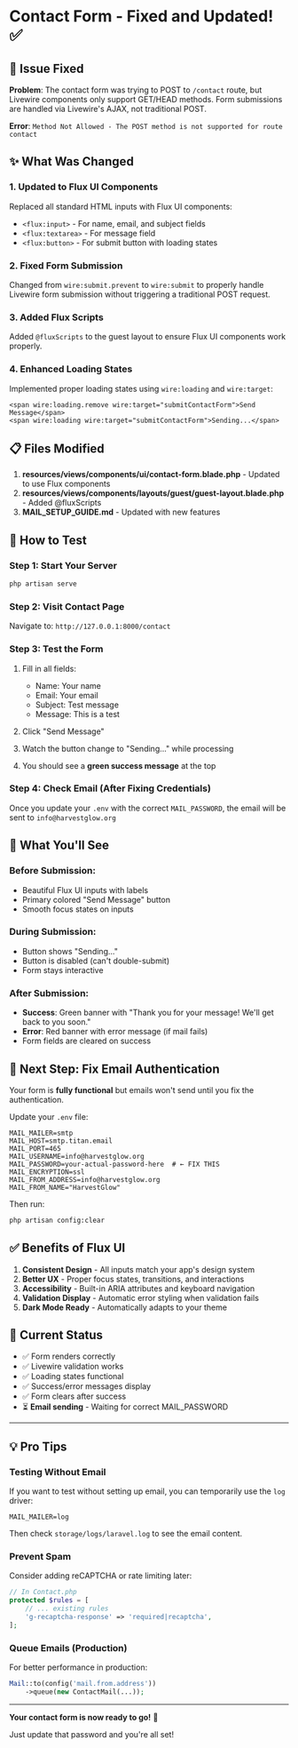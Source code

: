 # Contact Form - Fixed and Updated! ✅

## 🐛 Issue Fixed

**Problem**: The contact form was trying to POST to `/contact` route, but Livewire components only support GET/HEAD methods. Form submissions are handled via Livewire's AJAX, not traditional POST.

**Error**: `Method Not Allowed - The POST method is not supported for route contact`

## ✨ What Was Changed

### 1. **Updated to Flux UI Components**

Replaced all standard HTML inputs with Flux UI components:

-   `<flux:input>` - For name, email, and subject fields
-   `<flux:textarea>` - For message field
-   `<flux:button>` - For submit button with loading states

### 2. **Fixed Form Submission**

Changed from `wire:submit.prevent` to `wire:submit` to properly handle Livewire form submission without triggering a traditional POST request.

### 3. **Added Flux Scripts**

Added `@fluxScripts` to the guest layout to ensure Flux UI components work properly.

### 4. **Enhanced Loading States**

Implemented proper loading states using `wire:loading` and `wire:target`:

```blade
<span wire:loading.remove wire:target="submitContactForm">Send Message</span>
<span wire:loading wire:target="submitContactForm">Sending...</span>
```

## 📋 Files Modified

1. **resources/views/components/ui/contact-form.blade.php** - Updated to use Flux components
2. **resources/views/components/layouts/guest/guest-layout.blade.php** - Added @fluxScripts
3. **MAIL_SETUP_GUIDE.md** - Updated with new features

## 🧪 How to Test

### Step 1: Start Your Server

```bash
php artisan serve
```

### Step 2: Visit Contact Page

Navigate to: `http://127.0.0.1:8000/contact`

### Step 3: Test the Form

1. Fill in all fields:

    - Name: Your name
    - Email: Your email
    - Subject: Test message
    - Message: This is a test

2. Click "Send Message"
3. Watch the button change to "Sending..." while processing
4. You should see a **green success message** at the top

### Step 4: Check Email (After Fixing Credentials)

Once you update your `.env` with the correct `MAIL_PASSWORD`, the email will be sent to `info@harvestglow.org`

## 🎨 What You'll See

### Before Submission:

-   Beautiful Flux UI inputs with labels
-   Primary colored "Send Message" button
-   Smooth focus states on inputs

### During Submission:

-   Button shows "Sending..."
-   Button is disabled (can't double-submit)
-   Form stays interactive

### After Submission:

-   **Success**: Green banner with "Thank you for your message! We'll get back to you soon."
-   **Error**: Red banner with error message (if mail fails)
-   Form fields are cleared on success

## 🔧 Next Step: Fix Email Authentication

Your form is **fully functional** but emails won't send until you fix the authentication.

Update your `.env` file:

```env
MAIL_MAILER=smtp
MAIL_HOST=smtp.titan.email
MAIL_PORT=465
MAIL_USERNAME=info@harvestglow.org
MAIL_PASSWORD=your-actual-password-here  # ← FIX THIS
MAIL_ENCRYPTION=ssl
MAIL_FROM_ADDRESS=info@harvestglow.org
MAIL_FROM_NAME="HarvestGlow"
```

Then run:

```bash
php artisan config:clear
```

## ✅ Benefits of Flux UI

1. **Consistent Design** - All inputs match your app's design system
2. **Better UX** - Proper focus states, transitions, and interactions
3. **Accessibility** - Built-in ARIA attributes and keyboard navigation
4. **Validation Display** - Automatic error styling when validation fails
5. **Dark Mode Ready** - Automatically adapts to your theme

## 🎯 Current Status

-   ✅ Form renders correctly
-   ✅ Livewire validation works
-   ✅ Loading states functional
-   ✅ Success/error messages display
-   ✅ Form clears after success
-   ⏳ **Email sending** - Waiting for correct MAIL_PASSWORD

---

## 💡 Pro Tips

### Testing Without Email

If you want to test without setting up email, you can temporarily use the `log` driver:

```env
MAIL_MAILER=log
```

Then check `storage/logs/laravel.log` to see the email content.

### Prevent Spam

Consider adding reCAPTCHA or rate limiting later:

```php
// In Contact.php
protected $rules = [
    // ... existing rules
    'g-recaptcha-response' => 'required|recaptcha',
];
```

### Queue Emails (Production)

For better performance in production:

```php
Mail::to(config('mail.from.address'))
    ->queue(new ContactMail(...));
```

---

**Your contact form is now ready to go!** 🚀

Just update that password and you're all set!
